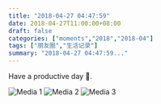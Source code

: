 ```yaml
---
title: "2018-04-27 04:47:59"
date: 2018-04-27T11:00:00+08:00
draft: false
categories: ["moments","2018","2018-04"]
tags: ["朋友圈","生活记录"]
summary: "2018-04-27 04:47:59..."
---
```


Have a productive day 🌈.

![Media 1](/Moments/photos/2018-04-27/201804270447590.jpg)
![Media 2](/Moments/photos/2018-04-27/201804270447591.jpg)
![Media 3](/Moments/photos/2018-04-27/201804270447592.jpg)

